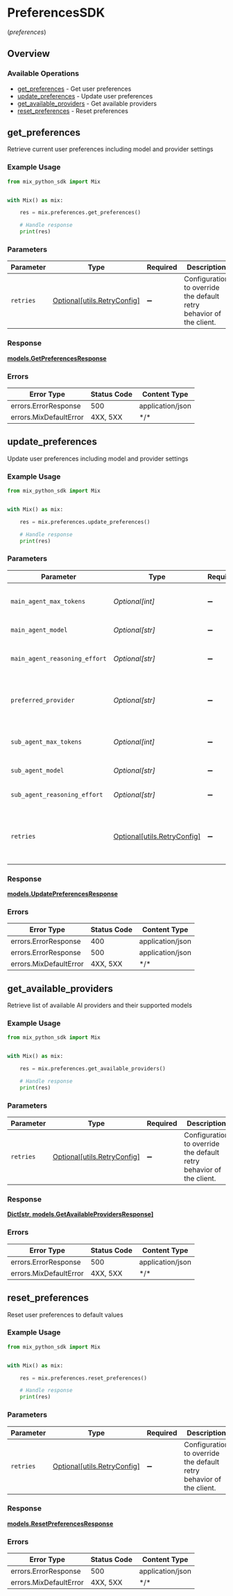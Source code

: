 # PreferencesSDK
(*preferences*)

## Overview

### Available Operations

* [get_preferences](#get_preferences) - Get user preferences
* [update_preferences](#update_preferences) - Update user preferences
* [get_available_providers](#get_available_providers) - Get available providers
* [reset_preferences](#reset_preferences) - Reset preferences

## get_preferences

Retrieve current user preferences including model and provider settings

### Example Usage

<!-- UsageSnippet language="python" operationID="getPreferences" method="get" path="/api/preferences" -->
```python
from mix_python_sdk import Mix


with Mix() as mix:

    res = mix.preferences.get_preferences()

    # Handle response
    print(res)

```

### Parameters

| Parameter                                                           | Type                                                                | Required                                                            | Description                                                         |
| ------------------------------------------------------------------- | ------------------------------------------------------------------- | ------------------------------------------------------------------- | ------------------------------------------------------------------- |
| `retries`                                                           | [Optional[utils.RetryConfig]](../../models/utils/retryconfig.md)    | :heavy_minus_sign:                                                  | Configuration to override the default retry behavior of the client. |

### Response

**[models.GetPreferencesResponse](../../models/getpreferencesresponse.md)**

### Errors

| Error Type             | Status Code            | Content Type           |
| ---------------------- | ---------------------- | ---------------------- |
| errors.ErrorResponse   | 500                    | application/json       |
| errors.MixDefaultError | 4XX, 5XX               | \*/\*                  |

## update_preferences

Update user preferences including model and provider settings

### Example Usage

<!-- UsageSnippet language="python" operationID="updatePreferences" method="post" path="/api/preferences" -->
```python
from mix_python_sdk import Mix


with Mix() as mix:

    res = mix.preferences.update_preferences()

    # Handle response
    print(res)

```

### Parameters

| Parameter                                                           | Type                                                                | Required                                                            | Description                                                         |
| ------------------------------------------------------------------- | ------------------------------------------------------------------- | ------------------------------------------------------------------- | ------------------------------------------------------------------- |
| `main_agent_max_tokens`                                             | *Optional[int]*                                                     | :heavy_minus_sign:                                                  | Maximum tokens for main agent responses                             |
| `main_agent_model`                                                  | *Optional[str]*                                                     | :heavy_minus_sign:                                                  | Main agent model ID                                                 |
| `main_agent_reasoning_effort`                                       | *Optional[str]*                                                     | :heavy_minus_sign:                                                  | Reasoning effort setting for main agent                             |
| `preferred_provider`                                                | *Optional[str]*                                                     | :heavy_minus_sign:                                                  | Preferred AI provider (anthropic, openai, openrouter)               |
| `sub_agent_max_tokens`                                              | *Optional[int]*                                                     | :heavy_minus_sign:                                                  | Maximum tokens for sub agent responses                              |
| `sub_agent_model`                                                   | *Optional[str]*                                                     | :heavy_minus_sign:                                                  | Sub agent model ID                                                  |
| `sub_agent_reasoning_effort`                                        | *Optional[str]*                                                     | :heavy_minus_sign:                                                  | Reasoning effort setting for sub agent                              |
| `retries`                                                           | [Optional[utils.RetryConfig]](../../models/utils/retryconfig.md)    | :heavy_minus_sign:                                                  | Configuration to override the default retry behavior of the client. |

### Response

**[models.UpdatePreferencesResponse](../../models/updatepreferencesresponse.md)**

### Errors

| Error Type             | Status Code            | Content Type           |
| ---------------------- | ---------------------- | ---------------------- |
| errors.ErrorResponse   | 400                    | application/json       |
| errors.ErrorResponse   | 500                    | application/json       |
| errors.MixDefaultError | 4XX, 5XX               | \*/\*                  |

## get_available_providers

Retrieve list of available AI providers and their supported models

### Example Usage

<!-- UsageSnippet language="python" operationID="getAvailableProviders" method="get" path="/api/preferences/providers" -->
```python
from mix_python_sdk import Mix


with Mix() as mix:

    res = mix.preferences.get_available_providers()

    # Handle response
    print(res)

```

### Parameters

| Parameter                                                           | Type                                                                | Required                                                            | Description                                                         |
| ------------------------------------------------------------------- | ------------------------------------------------------------------- | ------------------------------------------------------------------- | ------------------------------------------------------------------- |
| `retries`                                                           | [Optional[utils.RetryConfig]](../../models/utils/retryconfig.md)    | :heavy_minus_sign:                                                  | Configuration to override the default retry behavior of the client. |

### Response

**[Dict[str, models.GetAvailableProvidersResponse]](../../models/.md)**

### Errors

| Error Type             | Status Code            | Content Type           |
| ---------------------- | ---------------------- | ---------------------- |
| errors.ErrorResponse   | 500                    | application/json       |
| errors.MixDefaultError | 4XX, 5XX               | \*/\*                  |

## reset_preferences

Reset user preferences to default values

### Example Usage

<!-- UsageSnippet language="python" operationID="resetPreferences" method="post" path="/api/preferences/reset" -->
```python
from mix_python_sdk import Mix


with Mix() as mix:

    res = mix.preferences.reset_preferences()

    # Handle response
    print(res)

```

### Parameters

| Parameter                                                           | Type                                                                | Required                                                            | Description                                                         |
| ------------------------------------------------------------------- | ------------------------------------------------------------------- | ------------------------------------------------------------------- | ------------------------------------------------------------------- |
| `retries`                                                           | [Optional[utils.RetryConfig]](../../models/utils/retryconfig.md)    | :heavy_minus_sign:                                                  | Configuration to override the default retry behavior of the client. |

### Response

**[models.ResetPreferencesResponse](../../models/resetpreferencesresponse.md)**

### Errors

| Error Type             | Status Code            | Content Type           |
| ---------------------- | ---------------------- | ---------------------- |
| errors.ErrorResponse   | 500                    | application/json       |
| errors.MixDefaultError | 4XX, 5XX               | \*/\*                  |